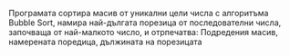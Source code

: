 Програмата сортира масив от уникални цели числа с алгоритъма Bubble Sort, намира най-дългата порезица от последователни числа, започваща от най-малкото число, и отрпечатва:
Подредения масив, намерената поредица, дължината на порезицата
